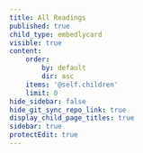 ```yaml
---
title: All Readings
published: true
child_type: embedlycard
visible: true
content:
    order:
        by: default
        dir: asc
    items: '@self.children'
    limit: 0
hide_sidebar: false
hide_git_sync_repo_link: true
display_child_page_titles: true
sidebar: true
protectEdit: true
---
```

